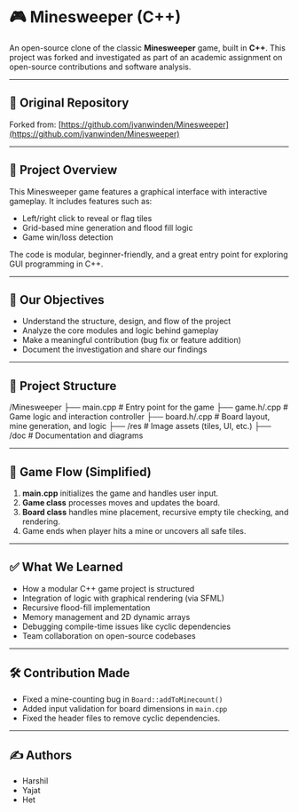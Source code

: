 # 🎮 Minesweeper (C++)

An open-source clone of the classic **Minesweeper** game, built in **C++**. This project was forked and investigated as part of an academic assignment on open-source contributions and software analysis.

---

## 📌 Original Repository

Forked from: [https://github.com/jvanwinden/Minesweeper](https://github.com/jvanwinden/Minesweeper)

---

## 🧠 Project Overview

This Minesweeper game features a graphical interface with interactive gameplay. It includes features such as:
- Left/right click to reveal or flag tiles
- Grid-based mine generation and flood fill logic
- Game win/loss detection

The code is modular, beginner-friendly, and a great entry point for exploring GUI programming in C++.

---

## 🎯 Our Objectives

- Understand the structure, design, and flow of the project  
- Analyze the core modules and logic behind gameplay  
- Make a meaningful contribution (bug fix or feature addition)  
- Document the investigation and share our findings  

---

## 🧩 Project Structure
/Minesweeper
├── main.cpp         # Entry point for the game
├── game.h/.cpp      # Game logic and interaction controller
├── board.h/.cpp     # Board layout, mine generation, and logic
├── /res             # Image assets (tiles, UI, etc.)
├── /doc             # Documentation and diagrams

---

## 🔄 Game Flow (Simplified)

1. **main.cpp** initializes the game and handles user input.  
2. **Game class** processes moves and updates the board.  
3. **Board class** handles mine placement, recursive empty tile checking, and rendering.  
4. Game ends when player hits a mine or uncovers all safe tiles.  

---

## ✅ What We Learned

- How a modular C++ game project is structured  
- Integration of logic with graphical rendering (via SFML)  
- Recursive flood-fill implementation  
- Memory management and 2D dynamic arrays  
- Debugging compile-time issues like cyclic dependencies  
- Team collaboration on open-source codebases  

---

## 🛠️ Contribution Made
  
- Fixed a mine-counting bug in `Board::addToMinecount()`  
- Added input validation for board dimensions in `main.cpp`
- Fixed the header files to remove cyclic dependencies.

---

## ✍️ Authors

- Harshil  
- Yajat
- Het
  



